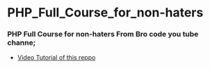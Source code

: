 # PHP_Full_Course_for_non-haters
### PHP Full Course for non-haters From Bro code you tube channe;
- [Video Tutorial of this reppo](https://youtu.be/zZ6vybT1HQs?si=Tduc5vDxj-vLaZMG)
